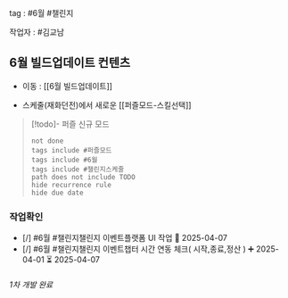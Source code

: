
tag : #6월  #챌린지


작업자 :  #김교남 

## 6월 빌드업데이트 컨텐츠
- 이동 : [[6월 빌드업데이트]]



- 스케줄(재화던전)에서 새로운  [[퍼즐모드-스킬선택]]
> [!todo]- 퍼즐 신규 모드
> ```tasks
> not done
> tags include #퍼즐모드
> tags include #6월
> tags include #챌린지스케줄
> path does not include TODO
> hide recurrence rule
> hide due date
> ```



### 작업확인
- [/] #6월  #챌린지챌린지 이벤트플랫폼 UI 작업 🛫 2025-04-07
- [/] #6월  #챌린지챌린지 이벤트챕터 시간 연동 체크( 시작,종료,정산 ) ➕ 2025-04-01 ⏳ 2025-04-07




###### 1차 개발 완료

